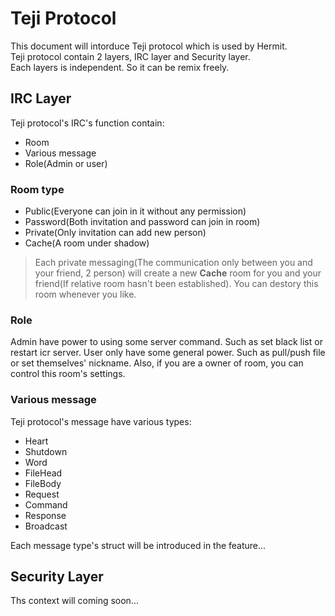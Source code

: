 # Teji Protocol
This document will intorduce Teji protocol which is used by Hermit.  
Teji protocol contain 2 layers, IRC layer and Security layer.  
Each layers is independent. So it can be remix freely.  

## IRC Layer
Teji protocol's IRC's function contain:  
* Room
* Various message
* Role\(Admin or user\)

### Room type
* Public\(Everyone can join in it without any permission\)
* Password\(Both invitation and password can join in room\)
* Private\(Only invitation can add new person\)
* Cache\(A room under shadow\)

> Each private messaging\(The communication only between you and your friend, 2 person\) will create a new **Cache** room for you and your friend\(If relative room hasn't been established\). You can destory this room whenever you like.

### Role
Admin have power to using some server command. Such as set black list or restart icr server.
User only have some general power. Such as pull/push file or set themselves' nickname. Also, if you are a owner of room, you can control this room's settings.

### Various message
Teji protocol's message have various types:
* Heart
* Shutdown
* Word
* FileHead
* FileBody
* Request
* Command
* Response
* Broadcast

Each message type's struct will be introduced in the feature...  

## Security Layer

Ths context will coming soon...

